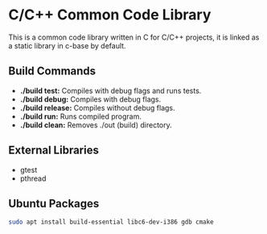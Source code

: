 # C/C++ Common Code Library

This is a common code library written in C for C/C++ projects, it is linked as a static library in c-base by default.

## Build Commands

- **./build test:** Compiles with debug flags and runs tests.
- **./build debug:** Compiles with debug flags.
- **./build release:** Compiles without debug flags.
- **./build run:** Runs compiled program.
- **./build clean:** Removes ./out (build) directory.

## External Libraries

- gtest
- pthread

## Ubuntu Packages

```bash
sudo apt install build-essential libc6-dev-i386 gdb cmake
```
